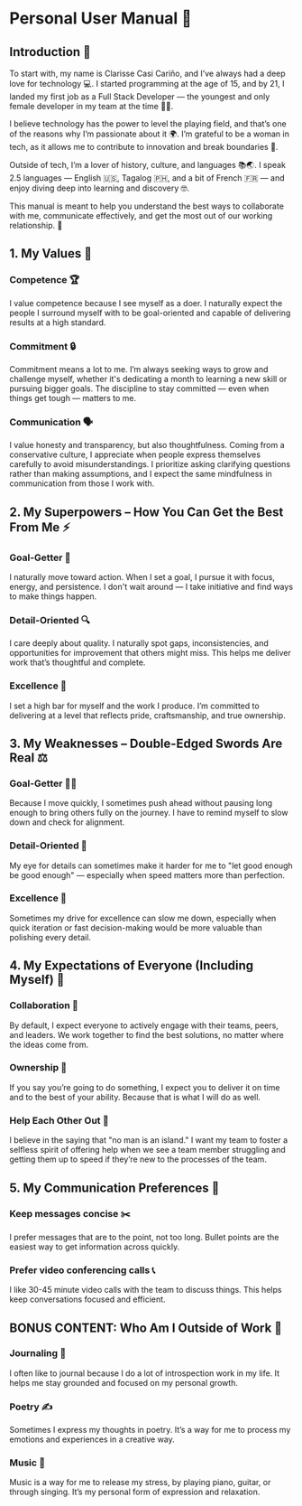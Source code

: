 # Personal User Manual 📓

## Introduction 👋

To start with, my name is Clarisse Casi Cariño, and I’ve always had a deep love for technology 💻. I started programming at the age of 15, and by 21, I landed my first job as a Full Stack Developer — the youngest and only female developer in my team at the time 👩‍💻.

I believe technology has the power to level the playing field, and that’s one of the reasons why I’m passionate about it 🌍. I’m grateful to be a woman in tech, as it allows me to contribute to innovation and break boundaries 🚀.

Outside of tech, I’m a lover of history, culture, and languages 📚🌏. I speak 2.5 languages — English 🇺🇸, Tagalog 🇵🇭, and a bit of French 🇫🇷 — and enjoy diving deep into learning and discovery 🤓.

This manual is meant to help you understand the best ways to collaborate with me, communicate effectively, and get the most out of our working relationship. 💬


## 1. My Values 🌱

### Competence 🏆
I value competence because I see myself as a doer. I naturally expect the people I surround myself with to be goal-oriented and capable of delivering results at a high standard.

### Commitment 🔒
Commitment means a lot to me. I’m always seeking ways to grow and challenge myself, whether it's dedicating a month to learning a new skill or pursuing bigger goals. The discipline to stay committed — even when things get tough — matters to me.

### Communication 🗣️
I value honesty and transparency, but also thoughtfulness. Coming from a conservative culture, I appreciate when people express themselves carefully to avoid misunderstandings. I prioritize asking clarifying questions rather than making assumptions, and I expect the same mindfulness in communication from those I work with.


## 2. My Superpowers – How You Can Get the Best From Me ⚡

### Goal-Getter 🎯
I naturally move toward action. When I set a goal, I pursue it with focus, energy, and persistence. I don't wait around — I take initiative and find ways to make things happen.

### Detail-Oriented 🔍
I care deeply about quality. I naturally spot gaps, inconsistencies, and opportunities for improvement that others might miss. This helps me deliver work that’s thoughtful and complete.

### Excellence 🌟
I set a high bar for myself and the work I produce. I’m committed to delivering at a level that reflects pride, craftsmanship, and true ownership.


## 3. My Weaknesses – Double-Edged Swords Are Real ⚖️

### Goal-Getter 🏃‍♀️
Because I move quickly, I sometimes push ahead without pausing long enough to bring others fully on the journey. I have to remind myself to slow down and check for alignment.

### Detail-Oriented 🧐
My eye for details can sometimes make it harder for me to "let good enough be good enough" — especially when speed matters more than perfection.

### Excellence 🏅
Sometimes my drive for excellence can slow me down, especially when quick iteration or fast decision-making would be more valuable than polishing every detail.


## 4. My Expectations of Everyone (Including Myself) 🌟

### Collaboration 🤝
By default, I expect everyone to actively engage with their teams, peers, and leaders. We work together to find the best solutions, no matter where the ideas come from.

### Ownership 🎯
If you say you’re going to do something, I expect you to deliver it on time and to the best of your ability. Because that is what I will do as well.

### Help Each Other Out 💪
I believe in the saying that "no man is an island." I want my team to foster a selfless spirit of offering help when we see a team member struggling and getting them up to speed if they’re new to the processes of the team.


## 5. My Communication Preferences 💬

### Keep messages concise ✂️
I prefer messages that are to the point, not too long. Bullet points are the easiest way to get information across quickly.

### Prefer video conferencing calls 📞
I like 30-45 minute video calls with the team to discuss things. This helps keep conversations focused and efficient.


## BONUS CONTENT: Who Am I Outside of Work 🌸

### Journaling 📖
I often like to journal because I do a lot of introspection work in my life. It helps me stay grounded and focused on my personal growth.

### Poetry ✍️
Sometimes I express my thoughts in poetry. It’s a way for me to process my emotions and experiences in a creative way.

### Music 🎸
Music is a way for me to release my stress, by playing piano, guitar, or through singing. It’s my personal form of expression and relaxation.